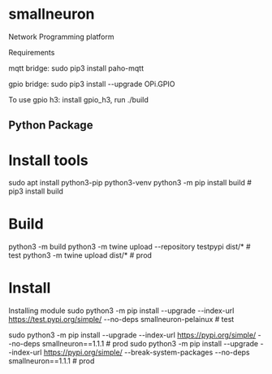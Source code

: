 # smallneuron
Network Programming platform

Requirements

mqtt bridge:
    sudo pip3 install paho-mqtt

gpio bridge:
    sudo pip3 install --upgrade OPi.GPIO


To use gpio h3: install gpio_h3, run 
  ./build
##
##  Python Package
# Install tools
sudo apt install python3-pip python3-venv
python3 -m pip install build # pip3 install build


# Build
python3 -m build
python3 -m twine upload --repository testpypi dist/* # test
python3 -m twine upload  dist/*                      # prod


# Install
Installing module
	sudo python3 -m pip install --upgrade --index-url https://test.pypi.org/simple/ --no-deps smallneuron-pelainux    # test
  
  sudo python3 -m pip install --upgrade --index-url https://pypi.org/simple/ --no-deps smallneuron==1.1.1 # prod
  sudo python3 -m pip install --upgrade --index-url https://pypi.org/simple/ --break-system-packages --no-deps smallneuron==1.1.1 # prod